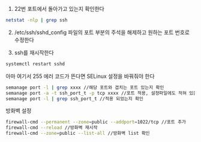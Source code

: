1. 22번 포트에서 돌아가고 있는지 확인한다
``` sh
netstat -nlp | grep ssh
```

2.  /etc/ssh/sshd_config 파일의 포트 부분의 주석을 해제하고 원하는 포트 번호로 수정한다

3. ssh를 재시작한다
``` sh
systemctl restart sshd
```

아마 여기서 255 에러 코드가 뜬다면 SELinux 설정을 바꿔줘야 한다

``` sh
semanage port -l | grep xxxx //해당 포트와 겹치는 포트 있는지 확인
semanage port -a -t ssh_port_t -p tcp xxxx //포트 적용, 설정파일에도 적혀 있음
semanage port -l | grep ssh_port_t //적용 되었는지 확인
```

방화벽 설정
``` sh 
firewall-cmd --permanent --zone=public --addport=1022/tcp //포트 추가
firewall-cmd --reload //방화벽 재시작
firewall-cmd --zone=public --list-all //방화벽 list 확인
```